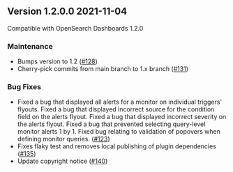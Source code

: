 ## Version 1.2.0.0 2021-11-04

Compatible with OpenSearch Dashboards 1.2.0

### Maintenance
* Bumps version to 1.2 ([#128](https://github.com/opensearch-project/alerting-dashboards-plugin/pull/128))
* Cherry-pick commits from main branch to 1.x branch ([#131](https://github.com/opensearch-project/alerting-dashboards-plugin/pull/131))

### Bug Fixes
* Fixed a bug that displayed all alerts for a monitor on individual triggers' flyouts. Fixed a bug that displayed incorrect source for the condition field on the alerts flyout. Fixed a bug that displayed incorrect severity on the alerts flyout. Fixed a bug that prevented selecting query-level monitor alerts 1 by 1. Fixed bug relating to validation of popovers when defining monitor queries. ([#123](https://github.com/opensearch-project/alerting-dashboards-plugin/pull/123))
* Fixes flaky test and removes local publishing of plugin dependencies ([#135](https://github.com/opensearch-project/alerting-dashboards-plugin/pull/135))
* Update copyright notice ([#140](https://github.com/opensearch-project/alerting-dashboards-plugin/pull/140))
